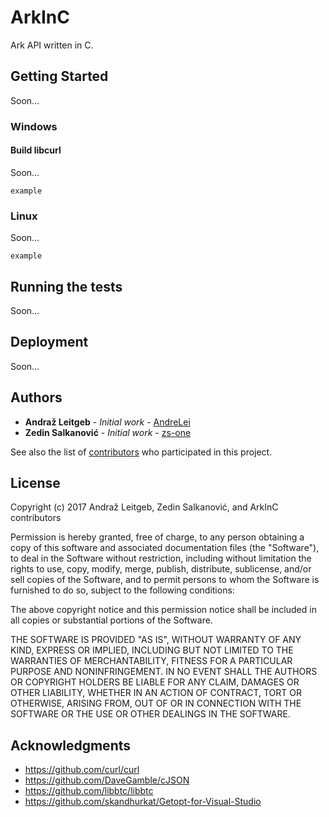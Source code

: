# ArkInC

Ark API written in C.

## Getting Started

Soon...

### Windows

#### Build libcurl

Soon...

```
example
```

### Linux

Soon...

```
example
```

## Running the tests

Soon...

## Deployment

Soon...

## Authors

* **Andraž Leitgeb** - *Initial work* - [AndreLei](https://github.com/AndreLei)
* **Zedin Salkanović** - *Initial work* - [zs-one](https://github.com/zs-one)

See also the list of [contributors](https://google.com) who participated in this project.

## License

  Copyright (c) 2017 Andraž Leitgeb, Zedin Salkanović, and ArkInC contributors
 
  Permission is hereby granted, free of charge, to any person obtaining a copy
  of this software and associated documentation files (the "Software"), to deal
  in the Software without restriction, including without limitation the rights
  to use, copy, modify, merge, publish, distribute, sublicense, and/or sell
  copies of the Software, and to permit persons to whom the Software is
  furnished to do so, subject to the following conditions:
 
  The above copyright notice and this permission notice shall be included in
  all copies or substantial portions of the Software.
 
  THE SOFTWARE IS PROVIDED "AS IS", WITHOUT WARRANTY OF ANY KIND, EXPRESS OR
  IMPLIED, INCLUDING BUT NOT LIMITED TO THE WARRANTIES OF MERCHANTABILITY,
  FITNESS FOR A PARTICULAR PURPOSE AND NONINFRINGEMENT. IN NO EVENT SHALL THE
  AUTHORS OR COPYRIGHT HOLDERS BE LIABLE FOR ANY CLAIM, DAMAGES OR OTHER
  LIABILITY, WHETHER IN AN ACTION OF CONTRACT, TORT OR OTHERWISE, ARISING FROM,
  OUT OF OR IN CONNECTION WITH THE SOFTWARE OR THE USE OR OTHER DEALINGS IN THE SOFTWARE.

## Acknowledgments

* https://github.com/curl/curl
* https://github.com/DaveGamble/cJSON
* https://github.com/libbtc/libbtc
* https://github.com/skandhurkat/Getopt-for-Visual-Studio
